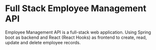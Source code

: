 # Full Stack Employee Management API
Employee Management API is a full-stack web application.
Using Spring boot as backend and React (React Hooks) as frontend to create, read, update and delete employee records.

